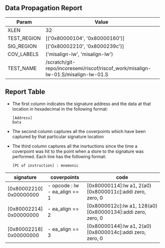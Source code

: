 
## Data Propagation Report

| Param       | Value    |
|-------------|----------|
| XLEN        | 32      |
| TEST_REGION | [('0x80000104', '0x80000160')]      |
| SIG_REGION  | [('0x80002210', '0x8000239c')]      |
| COV_LABELS  | ('misalign-lw', 'misalign-lw')      |
| TEST_NAME   | /scratch/git-repo/incoresemi/riscof/riscof_work/misalign-lw-01.S/misalign-lw-01.S    |

## Report Table

- The first column indicates the signature address and the data at that location in hexadecimal in the following format: 
  ```
  [Address]
  Data
  ```

- The second column captures all the coverpoints which have been captured by that particular signature location

- The third column captures all the insrtuctions since the time a coverpoint was
  hit to the point when a store to the signature was performed. Each line has
  the following format:
  ```
  [PC of instruction] : mnemonic
  ```

|        signature         |             coverpoints              |                                code                                |
|--------------------------|--------------------------------------|--------------------------------------------------------------------|
|[0x80002210]<br>0x00000000|- opcode : lw<br> - ea_align == 1<br> |[0x80000114]:lw a1, 2(a0)<br> [0x8000011c]:addi zero, zero, 0<br>   |
|[0x80002214]<br>0x00000000|- ea_align == 2<br>                   |[0x8000012c]:lw a1, 128(a0)<br> [0x80000134]:addi zero, zero, 0<br> |
|[0x80002218]<br>0x00000000|- ea_align == 3<br>                   |[0x80000144]:lw a1, 2(a0)<br> [0x8000014c]:addi zero, zero, 0<br>   |
